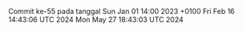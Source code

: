 Commit ke-55 pada tanggal Sun Jan 01 14:00 2023 +0100
Fri Feb 16 14:43:06 UTC 2024
Mon May 27 18:43:03 UTC 2024

